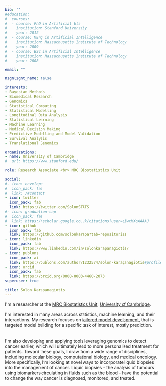 ```yaml
---
bio: ''
#education:
#  courses:
#  - course: PhD in Artificial bls
#    institution: Stanford University
#    year: 2012
#  - course: MEng in Artificial Intelligence
#    institution: Massachusetts Institute of Technology
#    year: 2009
#  - course: BSc in Artificial Intelligence
#    institution: Massachusetts Institute of Technology
#    year: 2008

email: ""

highlight_name: false

interests:
- Bayesian Methods
- Biomedical Research
- Genomics
- Statistical Computing
- Statistical Modelling 
- Longitudinal Data Analysis
- Statistical Learning  
- Machine Learning
- Medical Decision Making
- Predictive Modelling and Model Validation
- Survival Analysis
- Translational Genomics
    
organizations:
- name: University of Cambridge
#  url: https://www.stanford.edu/

role: Research Associate <br> MRC Biostatistics Unit

social:
#- icon: envelope
#  icon_pack: fas
#  link: /#contact
- icon: twitter
  icon_pack: fab
  link: https://twitter.com/SolonSTATS
#- icon: graduation-cap
#  icon_pack: fas
#  link: https://scholar.google.co.uk/citations?user=sIwtMXoAAAAJ
- icon: github
  icon_pack: fab
  link: https://github.com/solonkarapa?tab=repositories
- icon: linkedin
  icon_pack: fab
  link: https://www.linkedin.com/in/solonkarapanagiotis/
- icon: publons
  icon_pack: ai
  link: https://publons.com/author/1232574/solon-karapanagiotis#profile 
- icon: orcid
  icon_pack: fab
  link: https://orcid.org/0000-0003-4460-2073
superuser: true

title: Solon Karapanagiotis
---
```


I'm a researcher at the [MRC Biostatistics Unit](https://www.mrc-bsu.cam.ac.uk/), [University of Cambridge](http://www.cam.ac.uk/). 
<br><br>
I'm interested in many areas across statistics, machine learning, and their interactions. My research focuses on [tailored model development](https://www.solon-karapanagiotis.com/publication/tailoredbayes/), that is targeted model building for a specific task of interest, mostly prediction.  
<br><br>
 I'm also developing and applying tools leveraging genomics to detect cancer earlier, which will ultimately lead to more personalized treatment for patients. Toward these goals, I draw from a wide range of disciplines, including molecular biology, computational biology, and medical oncology. More specifically, I’m looking at novel ways to incorporate liquid biopsies into the management of cancer. Liquid biopsies - the analysis of tumours using biomarkers circulating in fluids such as the blood - have the potential to change the way cancer is diagnosed, monitored, and treated. 
<!--- I'm interested in many areas across statistics, machine learning, and their interactions. My research focuses on tailored model development, that is targeted model building for a specific task of interest, mostly prediction. Under this scenario it is desired to use a metric which reflects the loss function to be used for the prediction problem thus "making" the model perform well for the particular task. 
<br><br>
I'm also looking at novel ways to detect cancer directly from the blood through "liquid biopsies" which has the potential to change the way cancer is diagnosed, monitored, and even treated. My research focuses on novel ways to incorporate circulating tumour DNA (ctDNA) into the management of cancer patients. 
<br><br>
I obtained my PhD from the MRC Biostatistics Unit under the supervision of [Paul Newcombe](https://www.mrc-bsu.cam.ac.uk/people/in-alphabetical-order/n-to-s/paul-newcombe/) and [Oscar Rueda](https://www.mrc-bsu.cam.ac.uk/people/in-alphabetical-order/n-to-s/oscar-rueda/). 
Before starting my PhD, I studied for a [MSc in Statistics](https://onderwijsaanbod.kuleuven.be/opleidingen/e/CQ_50550147.htm#activetab=diploma_omschrijving) at [KU Leuven](https://www.kuleuven.be/english/). 

<!--- I'm a PhD student at the [University of Cambridge](http://www.cam.ac.uk/), currenly supervised by [Oscar #Rueda](https://www.mrc-bsu.cam.ac.uk/people/in-alphabetical-order/n-to-s/oscar-rueda/) at the [MRC Biostatistics #Unit](https://www.mrc-bsu.cam.ac.uk/). 
-->
<!--- Our approach is based on general Bayesian learning by incorporating loss functions into Bayesian inference. We will explore the use of such a framework for predictive and prognostic model building, whereby loss functions could be used to target metrics of real world clinical utility tailored to a particular setting. -->
<!--- Before starting my PhD, I studied for a [MSc in Statistics](https://onderwijsaanbod.kuleuven.be/opleidingen/e/CQ_50550147.htm#activetab=diploma_omschrijving) at [KU Leuven](https://www.kuleuven.be/english/). I focused on the Biometrics track and wrote my dissertation under the supervision of professor [Geert Verbeke](https://www.kuleuven.be/wieiswie/en/person/00018341). I worked as Research Scientist at the MRC Biostatistics Unit during the 2016-2017 academic year supervised by [Paul Newcombe](https://www.mrc-bsu.cam.ac.uk/people/in-alphabetical-order/n-to-s/paul-newcombe/) and [Chris Jackson](https://www.mrc-bsu.cam.ac.uk/people/in-alphabetical-order/h-to-m/christopher-jackson/). -->
